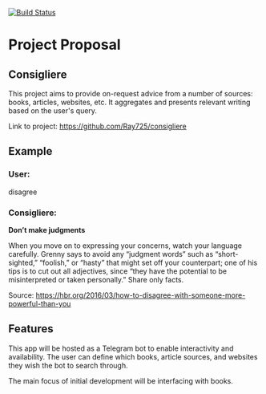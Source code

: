 [![Build Status](https://travis-ci.org/Ray725/consigliere.svg?branch=master)](https://travis-ci.org/Ray725/consigliere)
# Project Proposal

## Consigliere
This project aims to provide on-request advice from a number of sources: books, articles, websites, etc. It aggregates and presents relevant writing based on the user's query.

Link to project: https://github.com/Ray725/consigliere

## Example
### User:

disagree

### Consigliere:

**Don’t make judgments**

When you move on to expressing your concerns, watch your language carefully. Grenny says to avoid any “judgment words” such as “short-sighted,” “foolish,” or “hasty” that might set off your counterpart; one of his tips is to cut out all adjectives, since “they have the potential to be misinterpreted or taken personally.” Share only facts.

Source: https://hbr.org/2016/03/how-to-disagree-with-someone-more-powerful-than-you

## Features
This app will be hosted as a Telegram bot to enable interactivity and availability. The user can define which books, article sources, and websites they wish the bot to search through.

The main focus of initial development will be interfacing with books.
